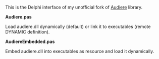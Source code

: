 This is the Delphi interface of my unofficial fork of [Audiere](https://github.com/cdfmr/audiere) library.

**Audiere.pas**

Load audiere.dll dynamically (default) or link it to executables (remote DYNAMIC definition).

**AudiereEmbedded.pas**

Embed audiere.dll into executables as resource and load it dynamically.
